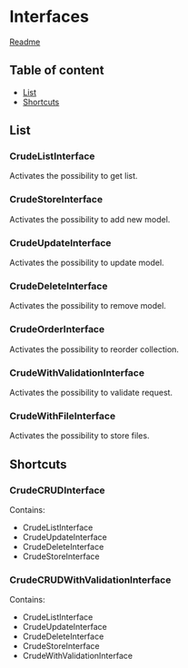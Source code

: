 # Interfaces

[Readme](../README.md)

## Table of content
- [List](#list)
- [Shortcuts](#shortcuts)

## List

### CrudeListInterface

Activates the possibility to get list.

### CrudeStoreInterface

Activates the possibility to add new model.

### CrudeUpdateInterface

Activates the possibility to update model.

### CrudeDeleteInterface

Activates the possibility to remove model.

### CrudeOrderInterface

Activates the possibility to reorder collection.

### CrudeWithValidationInterface

Activates the possibility to validate request.

### CrudeWithFileInterface

Activates the possibility to store files.

## Shortcuts

### CrudeCRUDInterface

Contains:
- CrudeListInterface
- CrudeUpdateInterface
- CrudeDeleteInterface
- CrudeStoreInterface

### CrudeCRUDWithValidationInterface

Contains:
- CrudeListInterface
- CrudeUpdateInterface
- CrudeDeleteInterface
- CrudeStoreInterface
- CrudeWithValidationInterface

